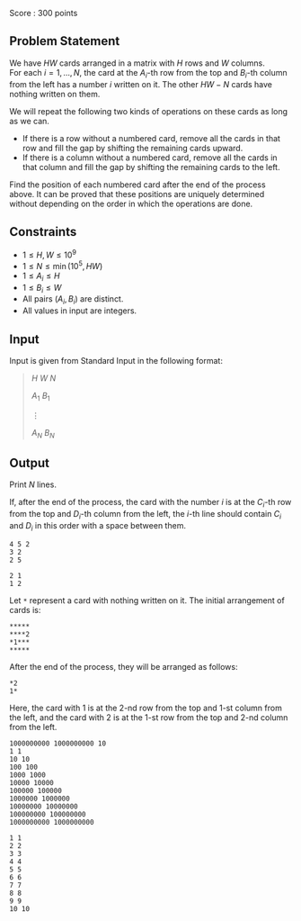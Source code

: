 Score : $300$ points

## Problem Statement

We have $HW$ cards arranged in a matrix with $H$ rows and $W$ columns.<br>
For each $i=1, \ldots, N$, the card at the $A_i$-th row from the top and $B_i$-th column from the left has a number $i$ written on it. The other $HW-N$ cards have nothing written on them.

We will repeat the following two kinds of operations on these cards as long as we can.

- If there is a row without a numbered card, remove all the cards in that row and fill the gap by shifting the remaining cards upward.
- If there is a column without a numbered card, remove all the cards in that column and fill the gap by shifting the remaining cards to the left.

Find the position of each numbered card after the end of the process above. It can be proved that these positions are uniquely determined without depending on the order in which the operations are done.

## Constraints

- $1 \leq H,W \leq 10^9$
- $1 \leq N \leq \min(10^5,HW)$
- $1 \leq A_i \leq H$
- $1 \leq B_i \leq W$
- All pairs $(A_i,B_i)$ are distinct.
- All values in input are integers.

## Input

Input is given from Standard Input in the following format:

> $H$ $W$ $N$
> 
> $A_1$ $B_1$
> 
> $\vdots$
> 
> $A_N$ $B_N$

## Output

Print $N$ lines.

If, after the end of the process, the card with the number $i$ is at the $C_i$-th row from the top and $D_i$-th column from the left, the $i$-th line should contain $C_i$ and $D_i$ in this order with a space between them.

```input1
4 5 2
3 2
2 5
```

```output1
2 1
1 2
```

Let `*` represent a card with nothing written on it. The initial arrangement of cards is:

```output1
*****
****2
*1***
*****
```

After the end of the process, they will be arranged as follows:

```output1
*2
1*
```

Here, the card with $1$ is at the $2$-nd row from the top and $1$-st column from the left, and the card with $2$ is at the $1$-st row from the top and $2$-nd column from the left.

```input2
1000000000 1000000000 10
1 1
10 10
100 100
1000 1000
10000 10000
100000 100000
1000000 1000000
10000000 10000000
100000000 100000000
1000000000 1000000000
```

```output2
1 1
2 2
3 3
4 4
5 5
6 6
7 7
8 8
9 9
10 10
```